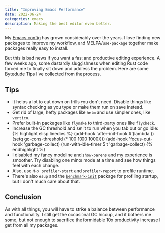 ```yaml
---
title: "Improving Emacs Performance"
date: 2022-06-24
categories: emacs
description: Making the best editor even better.
---
```


My [Emacs config](https://github.com/m-cat/init.el) has grown considerably over
the years. I love finding new packages to improve my workflow, and
MELPA/`use-package` together make packages really easy to install.

But this is bad news if you want a fast and productive editing experience. A few
weeks ago, some dastardly sluggishness when editing Rust code forced me to
finally sit down and address the problem. Here are some Bytedude Tips I've
collected from the process.

## Tips

- It helps a lot to cut down on frills you don't need. Disable things like syntax checking as you type or make them run on save instead.
- Get rid of large, hefty packages like `helm` and use simpler ones, like `vertico`.
- Prefer built-in packages like `flymake` to third-party ones like `flycheck`.
- Increase the GC threshold and set it to run when you tab out or go idle:
{% highlight elisp linedivs %}
(add-hook 'after-init-hook
          #'(lambda ()
              (setq gc-cons-threshold (* 100 1000 1000))))
(add-hook 'focus-out-hook 'garbage-collect)
(run-with-idle-timer 5 t 'garbage-collect)
{% endhighlight %}
- I disabled my fancy modeline and `show-parens` and my experience is smoother. Try disabling one minor mode at a time and see how things feel with each change.
- Also, use `M-x profiler-start` and `profiler-report` to profile runtime.
- There's also `esup` and the [`benchmark-init`](https://github.com/dholm/benchmark-init-el) package for profiling startup, but I don't much care about that.

## Conclusion

As with all things, you will have to strike a balance between performance and
functionality. I still get the occasional GC hiccup, and it bothers me some, but
not enough to sacrifice the formidable 10x productivity increase I get from all
my packages.
